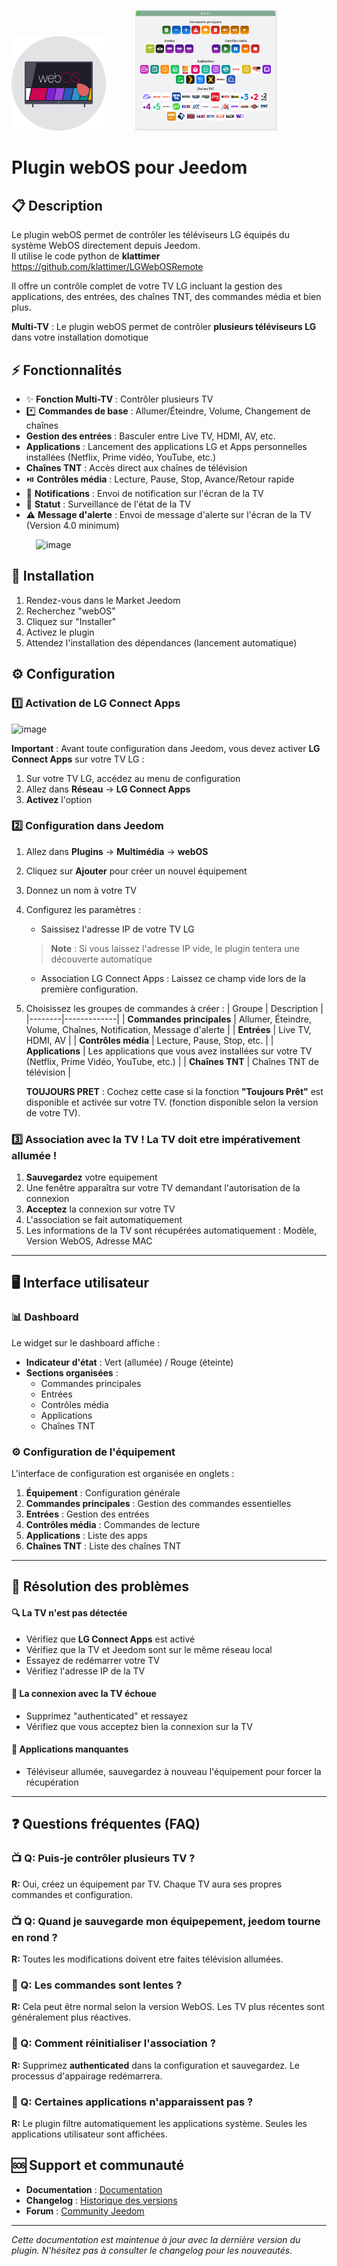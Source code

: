 <img src="./images/webOS_icon.png" 
     alt="webOS_icon" 
     style="width:30%; height:auto;" /> 
&nbsp;&nbsp;&nbsp;&nbsp;&nbsp;&nbsp;&nbsp;&nbsp;&nbsp;&nbsp;
<img src="./images/image1.png" 
     alt="image" 
     style="width:45%; height:auto;" />


# Plugin webOS pour Jeedom

## 📋 Description

Le plugin webOS permet de contrôler les téléviseurs LG équipés du système WebOS directement depuis Jeedom.  
Il utilise le code python de **klattimer** https://github.com/klattimer/LGWebOSRemote

Il offre un contrôle complet de votre TV LG incluant la gestion des applications, des entrées, des chaînes TNT, des commandes média et bien plus.

**Multi-TV** : Le plugin webOS permet de contrôler **plusieurs téléviseurs LG** dans votre installation domotique

## ⚡ Fonctionnalités

- ✨ **Fonction Multi-TV** : Contrôler plusieurs TV
- *️⃣ **Commandes de base** : Allumer/Éteindre, Volume, Changement de chaînes
-  **Gestion des entrées** : Basculer entre Live TV, HDMI, AV, etc.
-  **Applications** : Lancement des applications LG et Apps personnelles installées (Netflix, Prime vidéo, YouTube, etc.)
-  **Chaînes TNT** : Accès direct aux chaînes de télévision
- ⏯️ **Contrôles média** : Lecture, Pause, Stop, Avance/Retour rapide
- 💬 **Notifications** : Envoi de notification sur l'écran de la TV
- 🔄 **Statut** : Surveillance de l'état de la TV
- ⚠️ **Message d'alerte** : Envoi de message d'alerte sur l'écran de la TV (Version 4.0 minimum)


&nbsp;&nbsp;&nbsp;&nbsp;&nbsp;&nbsp;&nbsp;&nbsp;&nbsp;&nbsp;<img src="https://github.com/user-attachments/assets/2cca607e-4b15-405c-abc8-88589e50ab36" 
     alt="image" 
     style="width:45%; height:auto;" />

## 🚀 Installation

1. Rendez-vous dans le Market Jeedom
2. Recherchez "webOS" 
3. Cliquez sur "Installer"
4. Activez le plugin
5. Attendez l'installation des dépendances (lancement automatique)

## ⚙️ Configuration

  ### 1️⃣ Activation de LG Connect Apps  
  
<img src="https://github.com/user-attachments/assets/a17c6726-2efc-401d-a6e5-33d343ed99e5" 
     alt="image" 
     style="width:30%; height:auto;" />

  **Important** : Avant toute configuration dans Jeedom, vous devez activer **LG Connect Apps** sur votre TV LG :

  1. Sur votre TV LG, accédez au menu de configuration
  2. Allez dans **Réseau** → **LG Connect Apps**
  3. **Activez** l'option

  ### 2️⃣ Configuration dans Jeedom

  1. Allez dans **Plugins** → **Multimédia** → **webOS**
  2. Cliquez sur **Ajouter** pour créer un nouvel équipement
  3. Donnez un nom à votre TV
  4. Configurez les paramètres :
     - Saissisez l'adresse IP de votre TV LG
     > **Note** : Si vous laissez l'adresse IP vide, le plugin tentera une découverte automatique
     - Association LG Connect Apps : Laissez ce champ vide lors de la première configuration.
  5. Choisissez les groupes de commandes à créer :
     | Groupe | Description |
     |--------|-------------|
     | **Commandes principales** | Allumer, Éteindre, Volume, Chaînes, Notification, Message d'alerte |
     | **Entrées** | Live TV, HDMI, AV  |
     | **Contrôles média** | Lecture, Pause, Stop, etc. |
     | **Applications** | Les applications que vous avez installées sur votre TV (Netflix, Prime Vidéo, YouTube, etc.) |
     | **Chaînes TNT** | Chaînes TNT de télévision |

      **TOUJOURS PRET** : Cochez cette case si la fonction **"Toujours Prêt"** est disponible et activée sur votre TV.
      (fonction disponible selon la version de votre TV).

  ### 3️⃣ Association avec la TV ! La TV doit etre impérativement allumée !

  1. **Sauvegardez** votre equipement
  2. Une fenêtre apparaîtra sur votre TV demandant l'autorisation de la connexion
  3. **Acceptez** la connexion sur votre TV
  4. L'association se fait automatiquement
  5. Les informations de la TV sont récupérées automatiquement : Modèle, Version WebOS, Adresse MAC

---

  ## 🖥️ Interface utilisateur

  ### 📊 Dashboard

  Le widget sur le dashboard affiche :
  - **Indicateur d'état** : Vert (allumée) / Rouge (éteinte)
  - **Sections organisées** :
    - Commandes principales
    - Entrées
    - Contrôles média
    - Applications
    - Chaînes TNT

  ### ⚙️ Configuration de l'équipement 

  L'interface de configuration est organisée en onglets :

  1. **Équipement** : Configuration générale
  2. **Commandes principales** : Gestion des commandes essentielles
  3. **Entrées** : Gestion des entrées
  4. **Contrôles média** : Commandes de lecture
  5. **Applications** : Liste des apps
  6. **Chaînes TNT** : Liste des chaînes TNT


---
## 🔧 Résolution des problèmes

  #### 🔍 La TV n'est pas détectée
  - Vérifiez que **LG Connect Apps** est activé
  - Vérifiez que la TV et Jeedom sont sur le même réseau local
  - Essayez de redémarrer votre TV
  - Vérifiez l'adresse IP de la TV

  #### 🔗 La connexion avec la TV échoue
  - Supprimez "authenticated" et ressayez
  - Vérifiez que vous acceptez bien la connexion sur la TV

  #### 📱 Applications manquantes
  - Téléviseur allumée, sauvegardez à nouveau l'équipement pour forcer la récupération

---

## ❓ Questions fréquentes (FAQ)

### 📺 Q: Puis-je contrôler plusieurs TV ?
**R:** Oui, créez un équipement par TV. Chaque TV aura ses propres commandes et configuration.

### 📺 Q: Quand je sauvegarde mon équipepement, jeedom tourne en rond ?
**R:** Toutes les modifications doivent etre faites télévision allumées.

### 🐌 Q: Les commandes sont lentes ?
**R:** Cela peut être normal selon la version WebOS. Les TV plus récentes sont généralement plus réactives.

### 🔄 Q: Comment réinitialiser l'association ?
**R:** Supprimez **authenticated** dans la configuration et sauvegardez. Le processus d'appairage redémarrera.

### 📱 Q: Certaines applications n'apparaissent pas ?
**R:** Le plugin filtre automatiquement les applications système. Seules les applications utilisateur sont affichées.

## 🆘 Support et communauté

- **Documentation** : [Documentation ](https://didier3l.github.io/webOS-Documentation/)
- **Changelog** : [Historique des versions](https://didier3l.github.io/webOS-Documentation/changelog)
- **Forum** : [Community Jeedom](https://community.jeedom.com/tag/plugin-webOS)

---

*Cette documentation est maintenue à jour avec la dernière version du plugin. N'hésitez pas à consulter le changelog pour les nouveautés.*

